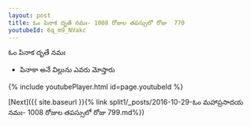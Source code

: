 ```yaml
---
layout: post
title: ఓం పినాక దృతే నమః- 1008 రోజుల తపస్సులో రోజు  770
youtubeId: 6q_m9_NVakc
---
```

 
 
 ఓం పినాక దృతే నమః  
 
 -  పినాకా అనే విల్లును ఎవరు మోస్తారు 
 
  
 
  
 
 
 
 
 
 


{% include youtubePlayer.html id=page.youtubeId %}
 
[Next]({{ site.baseurl }}{% link  split1/_posts/2016-10-29-ఓం మహాప్రసాదయ నమః- 1008 రోజుల తపస్సులో రోజు  799.md%})
 
